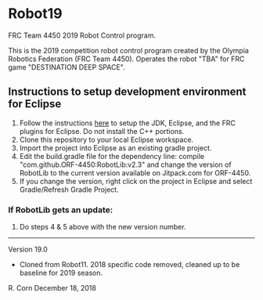 # Robot19
FRC Team 4450 2019 Robot Control program.

This is the 2019 competition robot control program created by the Olympia Robotics Federation (FRC Team 4450).
Operates the robot "TBA" for FRC game "DESTINATION DEEP SPACE".

## Instructions to setup development environment for Eclipse
1) Follow the instructions [here](http://wpilib.screenstepslive.com/s/4485/m/13809/l/599681-installing-eclipse-c-java) to setup the JDK, Eclipse, and the FRC plugins for Eclipse. Do not install the C++ portions.
2) Clone this repository to your local Eclipse workspace.
3) Import the project into Eclipse as an existing gradle project.
4) Edit the build.gradle file for the dependency line:
	compile "com.github.ORF-4450:RobotLib:v2.3" 
	and change the version of RobotLib to the current version available on Jitpack.com for ORF-4450.
5) If you change the version, right click on the project in Eclipse and select Gradle/Refresh Gradle Project.

### If RobotLib gets an update:
1) Do steps 4 & 5 above with the new version number.
****************************************************************************************************************
Version 19.0

*	Cloned from Robot11. 2018 specific code removed, cleaned up to be baseline for 2019 season.

R. Corn
December 18, 2018
